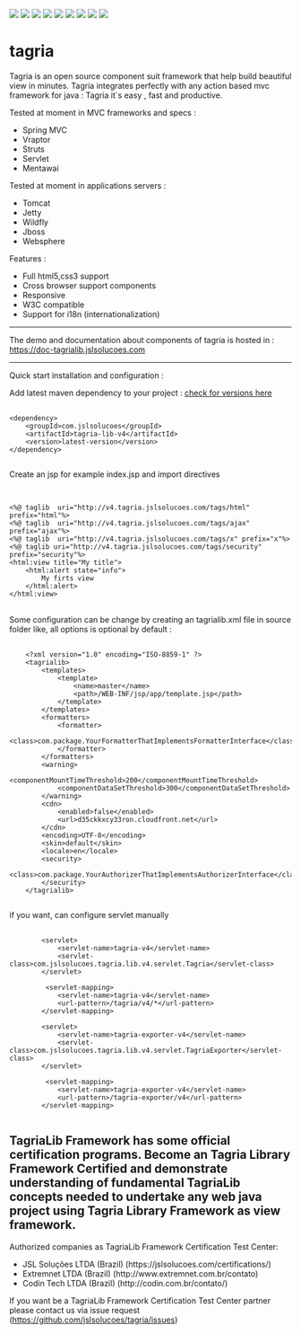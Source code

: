 [![][travis img]][travis]
[![][maven img]][maven]
[![][sonar img]][sonar]
[![][bugs img]][bugs]
[![][coverage img]][coverage]
[![][lines img]][lines]
[![][vulnerabilities img]][vulnerabilities]
[![][code_smells img]][code_smells]
[![][paypal img]][paypal]

[travis]:https://travis-ci.org/jslsolucoes/tagria
[travis img]:https://travis-ci.org/jslsolucoes/tagria.svg?branch=master

[maven]:http://search.maven.org/#search|gav|1|g:"com.jslsolucoes"%20AND%20a:"tagria"
[maven img]:https://maven-badges.herokuapp.com/maven-central/com.jslsolucoes/tagria/badge.svg

[sonar]:https://sonarcloud.io/dashboard/index/com.jslsolucoes:tagria:master
[sonar img]:https://sonarcloud.io/api/badges/gate?key=com.jslsolucoes:tagria:master

[bugs]:https://sonarcloud.io/dashboard/index/com.jslsolucoes:tagria:master
[bugs img]:https://sonarcloud.io/api/badges/measure?key=com.jslsolucoes:tagria:master&metric=bugs

[coverage]:https://sonarcloud.io/dashboard/index/com.jslsolucoes:tagria:master
[coverage img]:https://sonarcloud.io/api/badges/measure?key=com.jslsolucoes:tagria:master&metric=coverage

[bugs]:https://sonarcloud.io/dashboard/index/com.jslsolucoes:tagria:master
[bugs img]:https://sonarcloud.io/api/badges/measure?key=com.jslsolucoes:tagria:master&metric=bugs

[lines]:https://sonarcloud.io/dashboard/index/com.jslsolucoes:tagria:master
[lines img]:https://sonarcloud.io/api/badges/measure?key=com.jslsolucoes:tagria:master&metric=lines

[vulnerabilities]:https://sonarcloud.io/dashboard/index/com.jslsolucoes:tagria:master
[vulnerabilities img]:https://sonarcloud.io/api/badges/measure?key=com.jslsolucoes:tagria:master&metric=vulnerabilities

[code_smells]:https://sonarcloud.io/dashboard/index/com.jslsolucoes:tagria:master
[code_smells img]:https://sonarcloud.io/api/badges/measure?key=com.jslsolucoes:tagria:master&metric=code_smells

[paypal]:https://www.paypal.com/cgi-bin/webscr?cmd=_s-xclick&hosted_button_id=PE25DPU3CNFH4
[paypal img]:https://www.paypalobjects.com/en_US/i/btn/btn_donateCC_LG.gif


# tagria
Tagria is an open source component suit framework that help build beautiful view in minutes. Tagria integrates perfectly with any action based mvc framework for java : 
Tagria it`s easy , fast and productive.

Tested at moment in MVC frameworks and specs :
<ul>
	<li>Spring MVC</li>
	<li>Vraptor</li>
	<li>Struts</li>
	<li>Servlet</li>
	<li>Mentawai</li>
</ul>

Tested at moment in applications servers :
<ul>
	<li>Tomcat</li>
	<li>Jetty</li>
	<li>Wildfly</li>
	<li>Jboss</li>
	<li>Websphere</li>
</ul>


Features :
<ul>
	<li>Full html5,css3 support</li>
	<li>Cross browser support components</li>
	<li>Responsive</li>
	<li>W3C compatible</li>
	<li>Support for i18n (internationalization)</li>
</ul>


<hr/>

The demo and documentation about components of tagria is hosted in : 
<a href='https://doc-tagrialib.jslsolucoes.com' target='_blank'>https://doc-tagrialib.jslsolucoes.com</a>

<hr/>
Quick start installation and configuration : 

Add latest maven dependency to your project : <a href='https://mvnrepository.com/artifact/com.jslsolucoes/tagria-lib-v4' target='_blank'>check for versions here</a>
<pre>
	<code>
&lt;dependency&gt;
	&lt;groupId&gt;com.jslsolucoes&lt;/groupId&gt;
	&lt;artifactId&gt;tagria-lib-v4&lt;/artifactId&gt;
	&lt;version&gt;latest-version&lt;/version&gt;
&lt;/dependency&gt;
	</code>
</pre>

Create an jsp for example index.jsp and import directives
<pre>
	<code>
	
&lt;%@ taglib  uri="http://v4.tagria.jslsolucoes.com/tags/html" prefix="html"%&gt;
&lt;%@ taglib  uri="http://v4.tagria.jslsolucoes.com/tags/ajax" prefix="ajax"%&gt;
&lt;%@ taglib  uri="http://v4.tagria.jslsolucoes.com/tags/x" prefix="x"%&gt;
&lt;%@ taglib uri="http://v4.tagria.jslsolucoes.com/tags/security" prefix="security"%&gt;
&lt;html:view title="My title"&gt;
	&lt;html:alert state="info"&gt;
		My firts view	
	&lt;/html:alert&gt;
&lt;/html:view&gt;
</code>
</pre>

Some configuration can be change by creating an tagrialib.xml file in source folder like, all options is optional by default :
<pre>
	<code>
	&lt;?xml version="1.0" encoding="ISO-8859-1" ?&gt;
	&lt;tagrialib&gt;
		&lt;templates&gt;
			&lt;template&gt;
				&lt;name&gt;master&lt;/name&gt;
				&lt;path&gt;/WEB-INF/jsp/app/template.jsp&lt;/path&gt;
			&lt;/template&gt;
		&lt;/templates&gt;
		&lt;formatters&gt;
			&lt;formatter&gt;
				&lt;class&gt;com.package.YourFormatterThatImplementsFormatterInterface&lt;/class&gt;
			&lt;/formatter&gt;
		&lt;/formatters&gt;
		&lt;warning&gt;
			&lt;componentMountTimeThreshold&gt;200&lt;/componentMountTimeThreshold&gt;
			&lt;componentDataSetThreshold&gt;300&lt;/componentDataSetThreshold&gt;
		&lt;/warning&gt;
		&lt;cdn&gt;
			&lt;enabled&gt;false&lt;/enabled&gt;
			&lt;url&gt;d35ckkxcy33ron.cloudfront.net&lt;/url&gt;
		&lt;/cdn&gt;
		&lt;encoding&gt;UTF-8&lt;/encoding&gt;
		&lt;skin&gt;default&lt;/skin&gt;
		&lt;locale&gt;en&lt;/locale&gt;
		&lt;security&gt;
			&lt;class&gt;com.package.YourAuthorizerThatImplementsAuthorizerInterface&lt;/class&gt; <!-- implements this interface com.jslsolucoes.tagria.tag.security.v4.Authorizer -->
		&lt;/security&gt;
	&lt;/tagrialib&gt; 
	</code>
</pre>

if you want, can configure servlet manually

<pre>
	<code>
		&lt;servlet&gt;
			&lt;servlet-name&gt;tagria-v4&lt;/servlet-name&gt;
			&lt;servlet-class&gt;com.jslsolucoes.tagria.lib.v4.servlet.Tagria&lt;/servlet-class&gt;
		&lt;/servlet&gt;
		
		 &lt;servlet-mapping&gt;
			&lt;servlet-name&gt;tagria-v4&lt;/servlet-name&gt;
			&lt;url-pattern&gt;/tagria/v4/*&lt;/url-pattern&gt;
		&lt;/servlet-mapping&gt;
		
		&lt;servlet&gt;
			&lt;servlet-name&gt;tagria-exporter-v4&lt;/servlet-name&gt;
			&lt;servlet-class&gt;com.jslsolucoes.tagria.lib.v4.servlet.TagriaExporter&lt;/servlet-class&gt;
		&lt;/servlet&gt;
		
		 &lt;servlet-mapping&gt;
			&lt;servlet-name&gt;tagria-exporter-v4&lt;/servlet-name&gt;
			&lt;url-pattern&gt;/tagria-exporter/v4&lt;/url-pattern&gt;
		&lt;/servlet-mapping&gt;
	</code>
</pre>

<h2>
	TagriaLib Framework has some official certification programs. Become an Tagria Library Framework Certified and demonstrate understanding of fundamental TagriaLib concepts needed to undertake any web java project using Tagria Library Framework as view framework.
</h2>

Authorized companies as TagriaLib Framework Certification Test Center:
<ul>
	<li>JSL Soluções LTDA (Brazil)  (https://jslsolucoes.com/certifications/)</li>
	<li>Extremnet LTDA    (Brazil)  (http://www.extremnet.com.br/contato)</li>
	<li>Codin Tech LTDA   (Brazil)  (http://codin.com.br/contato/)</li>
</ul>

If you want be a TagriaLib Framework Certification Test Center partner please contact us via issue request (https://github.com/jslsolucoes/tagria/issues)


